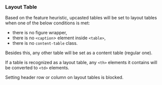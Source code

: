 ### Layout Table

Based on the feature heuristic, upcasted tables will be set to layout tables when one of the below conditions is met:

 - there is no figure wrapper,
 - there is no `<caption`> element inside `<table>`,
 - there is no `content-table` class.

Besides this, any other table will be set as a content table (regular one).

If a table is recognized as a layout table, any `<th>` elements it contains will be converted to `<td>` elements.

Setting header row or column on layout tables is blocked.
